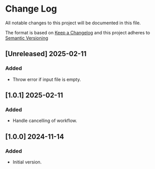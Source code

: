 # Change Log

All notable changes to this project will be documented in this file.

The format is based on [Keep a Changelog](http://keepachangelog.com/) and this project adheres to [Semantic Versioning](https://semver.org/)


## [Unreleased] 2025-02-11

### Added

- Throw error if input file is empty.


## [1.0.1] 2025-02-11

### Added

- Handle cancelling of workflow.

## [1.0.0] 2024-11-14

### Added

- Initial version.

